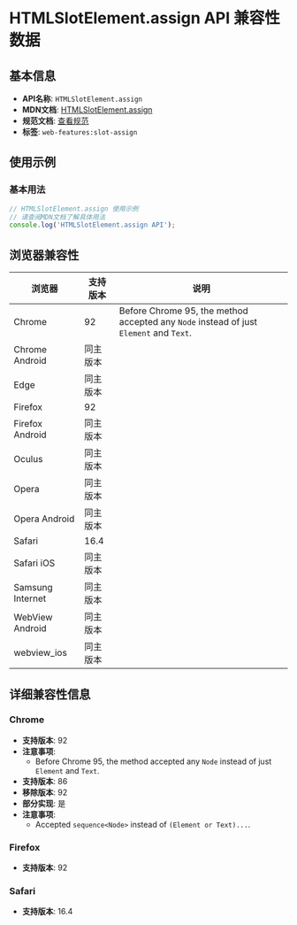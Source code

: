 # HTMLSlotElement.assign API 兼容性数据

## 基本信息

- **API名称**: `HTMLSlotElement.assign`
- **MDN文档**: [HTMLSlotElement.assign](https://developer.mozilla.org/docs/Web/API/HTMLSlotElement/assign)
- **规范文档**: [查看规范](https://html.spec.whatwg.org/multipage/scripting.html#dom-slot-assign)
- **标签**: `web-features:slot-assign`

## 使用示例

### 基本用法

```javascript
// HTMLSlotElement.assign 使用示例
// 请查阅MDN文档了解具体用法
console.log('HTMLSlotElement.assign API');
```

## 浏览器兼容性

| 浏览器 | 支持版本 | 说明 |
|--------|----------|------|
| Chrome | 92 | Before Chrome 95, the method accepted any `Node` instead of just `Element` and `Text`. |
| Chrome Android | 同主版本 |  |
| Edge | 同主版本 |  |
| Firefox | 92 |  |
| Firefox Android | 同主版本 |  |
| Oculus | 同主版本 |  |
| Opera | 同主版本 |  |
| Opera Android | 同主版本 |  |
| Safari | 16.4 |  |
| Safari iOS | 同主版本 |  |
| Samsung Internet | 同主版本 |  |
| WebView Android | 同主版本 |  |
| webview_ios | 同主版本 |  |

## 详细兼容性信息

### Chrome

- **支持版本**: 92
- **注意事项**:
  - Before Chrome 95, the method accepted any `Node` instead of just `Element` and `Text`.
- **支持版本**: 86
- **移除版本**: 92
- **部分实现**: 是
- **注意事项**:
  - Accepted `sequence<Node>` instead of `(Element or Text)...`.

### Firefox

- **支持版本**: 92

### Safari

- **支持版本**: 16.4

